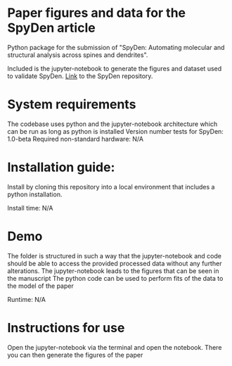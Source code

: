 # Paper figures and data for the SpyDen article
Python package for the submission of "SpyDen: Automating molecular and structural analysis across spines and dendrites".

Included is the jupyter-notebook to generate the figures and dataset used to validate SpyDen. [Link](https://github.com/meggl23/SpyDen) to the SpyDen repository.

# System requirements
The codebase uses python and the jupyter-notebook architecture which can be run as long as python is installed
Version number tests for SpyDen: 1.0-beta
Required non-standard hardware: N/A

# Installation guide:

Install by cloning this repository into a local environment that includes a python installation.

Install time: N/A

# Demo
The folder is structured in such a way that the jupyter-notebook and code should be able to access the provided processed data without any further alterations.
The jupyter-notebook leads to the figures that can be seen in the manuscript
The python code can be used to perform fits of the data to the model of the paper

Runtime: N/A

# Instructions for use
Open the jupyter-notebook via the terminal and open the notebook. There you can then generate the figures of the paper

